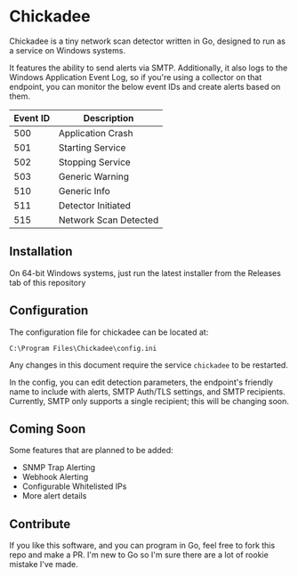 # Chickadee

Chickadee is a tiny network scan detector written in Go, designed to run as a service on Windows systems.

It features the ability to send alerts via SMTP. Additionally, it also logs to the Windows Application Event Log, so if you're using a collector on that endpoint, you can monitor the below event IDs and create alerts based on them.

<table>
    <thead>
        <th>Event ID</th>
        <th>Description</th>
    </thead>
    <tbody>
        <tr>
            <td>500</td>
            <td>Application Crash</td>
        </tr>
        <tr>
            <td>501</td>
            <td>Starting Service</td>
        </tr>
        <tr>
            <td>502</td>
            <td>Stopping Service</td>
        </tr>
        <tr>
            <td>503</td>
            <td>Generic Warning</td>
        </tr>
        <tr>
            <td>510</td>
            <td>Generic Info</td>
        </tr>
        <tr>
            <td>511</td>
            <td>Detector Initiated</td>
        </tr>
        <tr>
            <td>515</td>
            <td>Network Scan Detected</td>
        </tr>
    </tbody>
</table>

## Installation

On 64-bit Windows systems, just run the latest installer from the Releases tab of this repository

## Configuration

The configuration file for chickadee can be located at:

`C:\Program Files\Chickadee\config.ini`

Any changes in this document require the service `chickadee` to be restarted.

In the config, you can edit detection parameters, the endpoint's friendly name to include with alerts, SMTP Auth/TLS settings, and SMTP recipients. Currently, SMTP only supports a single recipient; this will be changing soon.

## Coming Soon

Some features that are planned to be added:

- SNMP Trap Alerting
- Webhook Alerting
- Configurable Whitelisted IPs
- More alert details

## Contribute

If you like this software, and you can program in Go, feel free to fork this repo and make a PR. I'm new to Go so I'm sure there are a lot of rookie mistake I've made.